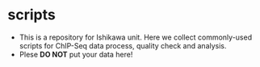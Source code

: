 # scripts
* This is a repository for Ishikawa unit. Here we collect commonly-used scripts for ChIP-Seq data process, quality check and analysis. 
* Plese **DO NOT** put your data here! 
